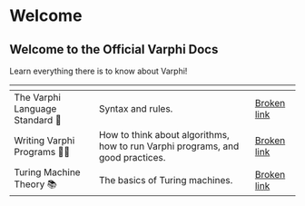 # Welcome

## Welcome to the Official Varphi Docs

Learn everything there is to know about Varphi!

&#x20;

<table data-view="cards"><thead><tr><th></th><th></th><th data-hidden data-card-target data-type="content-ref"></th></tr></thead><tbody><tr><td>The Varphi Language Standard <span data-gb-custom-inline data-tag="emoji" data-code="1f4dc">📜</span></td><td>Syntax and rules.</td><td><a href="broken-reference">Broken link</a></td></tr><tr><td>Writing Varphi Programs <span data-gb-custom-inline data-tag="emoji" data-code="1f468-1f4bb">👨‍💻</span></td><td>How to think about algorithms, how to run Varphi programs, and good practices.</td><td><a href="broken-reference">Broken link</a></td></tr><tr><td>Turing Machine Theory <span data-gb-custom-inline data-tag="emoji" data-code="1f4da">📚</span></td><td>The basics of Turing machines.</td><td><a href="broken-reference">Broken link</a></td></tr></tbody></table>
